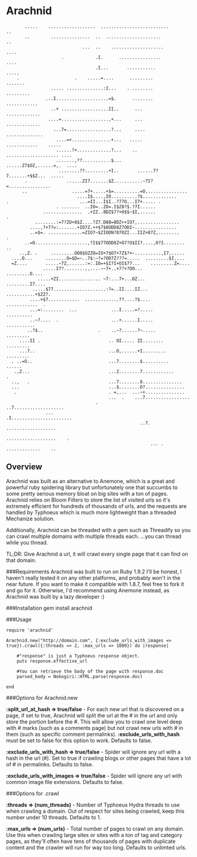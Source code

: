 Arachnid
========
           .....    ..................  ..........................                ..
           ..        ...............  ..  .....................                   ..
                                 ...  ..    ....................                ....
                         .            .I.      ................                 ....
                                      .I...       ...........                  .....
        .                     .    .....=....      .........                 .......
                     ..... ..............:I...    . ........               .........
                   ...I....................=$.      ........            ............
                     ..+ ..................II..      ...               .............
                    ....=..................,+...     ...               .............
                      ...7=.................?...     ....             ..............
                       ....=+...............+...   .....       ............    .....
                       ......?+.............?...    ..     .................... ....
                       .......,??...........$...         ......Z7$OZ,......=,.  ....
                        ........??.........+I..       ......7?7.......+$$Z...  .....
           .               ......ZI7.......$Z...........~7I?=................       
          ..                 .....=7+.....+$=..........=O,...............           
                               ....I$....,IO..........?$.............               
    .                           ...=II...I$I..?77O,..I7+..... .                     
                       . .......  ..IO=..ZO=.I$Z8?$.?7I......                       
                  ...............  .+ZZ..8DZ$7?+O$$~$I,......                   .   
               ........:=7?ZO+8$Z....?Z7.D88=8DZ++IO7,................              
             ....,?+7?=:.......+IO7Z.++$7$8ODD8Z7ODI~................               
             ..=$=. .............=ZIO7~$ZIODN?87OZI...IIZ+87Z,........             .
           ..=O....................,?I$$77ODD8Z+O7?O$II?....,O?I........          ..
         ..,Z. .     .........OO8$OZZO=IO+7$O7+7Z$?+~..........,I7,.....            
      ....O...     ........O=$D=~..7$:~?=?OD7Z???=.....  .........$I....            
      =Z....       .....~7Z,......:=:.IO=+$I7I+OI$77...    .........Z=....          
                  .....I7?........,,....~~7+..+7?+?DO...     .........O....         
                .....+ZI................ ~7:...7+...OZ...     .........I7....       
              .....$77....................:?=..II....IZ...     ...........+$ZZ?.    
             ....+$7............  .............??....?$....      ............  .    
             ...=:........  ...             ...I.....=?.....       ..........       
             ..~?....  .                    ...+......I.....        ...........     
            ..?$..                     .    ..~?......?~.....         .........     
         ....II .                          .. OI..... ZI........       .........    
         ...7..                            ...O,......+I.........       .........   
      . ..=O..                             ...7........$..........       ......     
       .,Z...                              ...Z........7............         .      
      ..,   .                              ...7........8...............             
      ...                                  ...$........O?...............            
       .                                   . =,...  ...~+...............            
                                           ...  .    ...7.................          
                                      .               ..7...................        
                   ...                                 .I.......................    
                                                       ..7.  ...................    
                                                            ...................    .
                                                           ... . .............    ..

Overview
--------

Arachnid was built as an alternative to Anemone, which is a great and powerful ruby spidering library but unfortunately one that succumbs to some pretty serious memory bloat on big sites with a ton of pages. Arachnid relies on Bloom Filters to store the list of visited urls so it's extremely efficient for hundreds of thousands of urls, and the requests are handled by Typhoeus which is much more lightweight than a threaded Mechanize solution. 

Additionally, Arachnid can be threaded with a gem such as Threadify so you can crawl multiple domains with multiple threads each. ...you can thread while you thread.

TL;DR: Give Arachnid a url, it will crawl every single page that it can find on that domain.

###Requirements
Arachnid was built to run on Ruby 1.9.2 I'll be honest, I haven't really tested it on any other platforms, and probably won't in the near future. If you want to make it compatible with 1.8.7, feel free to fork it and go for it. Otherwise, I'd recommend using Anemone instead, as Arachnid was built by a lazy developer :)

###Installation
    gem install arachnid

###Usage

    require 'arachnid'

    Arachnid.new("http://domain.com", {:exclude_urls_with_images => true}).crawl({:threads => 2, :max_urls => 1000}) do |response|
      
        #"response" is just a Typhoeus response object.
        puts response.effective_url

        #You can retrieve the body of the page with response.doc
        parsed_body = Nokogiri::HTML.parse(response.doc)

    end

###Options for Arachnid.new

**:split_url_at_hash => true/false** - For each new url that is discovered on a page, if set to true, Arachnid will split the url at the # in the url and only store the portion before the #. This will allow you to crawl one level deep with # marks (such as a comments page) but not crawl new urls with # in them (such as specific comment permalinks). **:exclude_urls_with_hash** must be set to false for this option to work. Defaults to false.

**:exclude_urls_with_hash => true/false** - Spider will ignore any url with a hash in the url (#). Set to true if crawling blogs or other pages that have a lot of # in permalinks. Defaults to false.

**:exclude_urls_with_images => true/false** - Spider will ignore any url with common image file extensions. Defaults to false.

###Options for .crawl

**:threads => (num_threads)** - Number of Typhoeus Hydra threads to use when crawling a domain. Out of respect for sites being crawled, keep this number under 10 threads. Defaults to 1.

**:max_urls => (num_urls)** - Total number of pages to crawl on any domain. Use this when crawling large sites or sites with a ton of tag and category pages, as they'll often have tens of thousands of pages with duplicate content and the crawler will run for way too long. Defaults to unlimted urls.